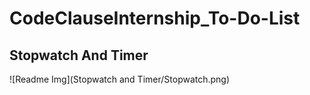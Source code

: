 # CodeClauseInternship_To-Do-List
<h2>Stopwatch And Timer</h2>

![Readme Img](Stopwatch and Timer/Stopwatch.png)
